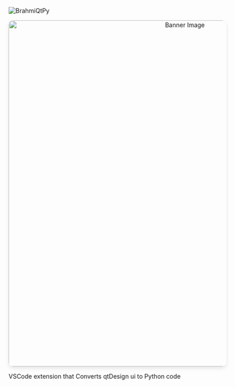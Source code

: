 

![BrahmiQtPy](https://github.com/brahmihub/BrahmiQtPy/assets/151893249/43cab57b-02b2-46cb-889f-3f3ee50021fd)
<p align="center">
  <img width="800" style="border-radius: 10px; box-shadow: 0 4px 8px rgba(0, 0, 0, 0.1);" src="[https://your-image-url.jpg](https://github.com/brahmihub/BrahmiQtPy/assets/151893249/43cab57b-02b2-46cb-889f-3f3ee50021fd)" alt="Banner Image">
</p>

VSCode extension that Converts qtDesign ui to Python code
